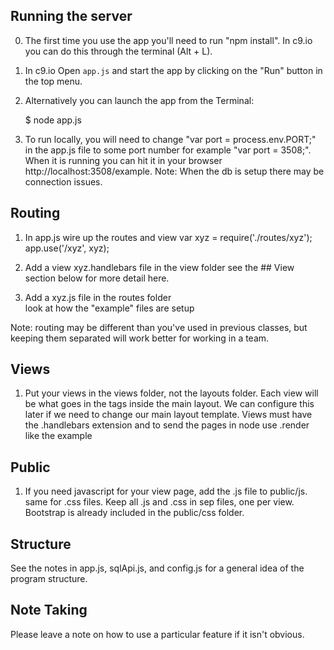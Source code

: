 ## Running the server
0) The first time you use the app you'll need to run "npm install". In c9.io you can do 
    this through the terminal (Alt + L).
 
1) In c9.io Open `app.js` and start the app by clicking on the "Run" button in the top menu.

2) Alternatively you can launch the app from the Terminal:

    $ node app.js

3) To run locally, you will need to change "var port = process.env.PORT;" in the app.js file to 
    some port number for example "var port = 3508;".  
    When it is running you can hit it in your browser http://localhost:3508/example.
    Note: When the db is setup there may be connection issues.  

## Routing 
1) In app.js wire up the routes and view
    var xyz = require('./routes/xyz');
    app.use('/xyz', xyz);

2) Add a view xyz.handlebars file in the view folder
    see the  ## View section below for more detail here.

3) Add a xyz.js file in the routes folder    
    look at how the "example" files are setup

Note: routing may be different than you've used in previous classes, but keeping them separated will work 
    better for working in a team. 

## Views

1) Put your views in the views folder, not the layouts folder.  Each view will
be what goes in the <body> </body> tags inside the main layout.  We can configure
this later if we need to change our main layout template.  Views must have the
.handlebars extension and to send the pages in node use .render like the example

## Public

1) If you need javascript for your view page, add the .js file to public/js.  
same for .css files.  Keep all .js and .css in sep files, one per view.  Bootstrap
is already included in the public/css folder.


## Structure

See the notes in app.js, sqlApi.js, and config.js for a general idea of the program
structure.

## Note Taking

Please leave a note on how to use a particular feature if it isn't obvious.

